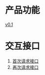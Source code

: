 # 产品功能
[v0.1](https://github.com/zhonghuipro/zhuge/blob/master/milestones/v0.1-liuliuliuliu/products.md)

# 交互接口
1. [首次请求接口](https://help.aliyun.com/document_detail/182007.htm)
2. [再次请求接口](https://help.aliyun.com/document_detail/182008.html)